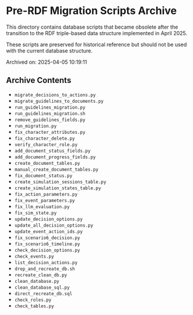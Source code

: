 # Pre-RDF Migration Scripts Archive

This directory contains database scripts that became obsolete after the transition 
to the RDF triple-based data structure implemented in April 2025.

These scripts are preserved for historical reference but should not be used
with the current database structure.

Archived on: 2025-04-05 10:19:11

## Archive Contents

- `migrate_decisions_to_actions.py`
- `migrate_guidelines_to_documents.py`
- `run_guidelines_migration.py`
- `run_guidelines_migration.sh`
- `remove_guidelines_fields.py`
- `run_migration.py`
- `fix_character_attributes.py`
- `fix_character_delete.py`
- `verify_character_role.py`
- `add_document_status_fields.py`
- `add_document_progress_fields.py`
- `create_document_tables.py`
- `manual_create_document_tables.py`
- `fix_document_status.py`
- `create_simulation_sessions_table.py`
- `create_simulation_states_table.py`
- `fix_action_parameters.py`
- `fix_event_parameters.py`
- `fix_llm_evaluation.py`
- `fix_sim_state.py`
- `update_decision_options.py`
- `update_all_decision_options.py`
- `update_event_action_ids.py`
- `fix_scenario6_decision.py`
- `fix_scenario6_timeline.py`
- `check_decision_options.py`
- `check_events.py`
- `list_decision_actions.py`
- `drop_and_recreate_db.sh`
- `recreate_clean_db.py`
- `clean_database.py`
- `clean_database_sql.py`
- `direct_recreate_db.sql`
- `check_roles.py`
- `check_tables.py`
